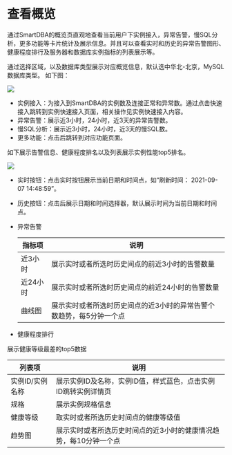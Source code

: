 # 查看概览

通过SmartDBA的概览页直观地查看当前用户下实例接入，异常告警，慢SQL分析，更多功能等卡片统计及展示信息。并且可以查看实时和历史的异常告警图形、健康程度排行及服务器和数据库实例指标的列表展示等。

通过选择区域，以及数据库类型展示对应概览信息，默认选中华北-北京，MySQL数据库类型。
如下图：

![](../../Image/Document/general-view1.png)

* 实例接入：为接入到SmartDBA的实例数及连接正常和异常数。通过点击快速接入跳转到实例快速接入页面，相关操作见实例快速接入内容。
* 异常告警：展示近3小时，24小时，近3天的异常告警数。
* 慢SQL分析：展示近3小时，24小时，近3天的慢SQL数。
* 更多功能：点击后跳转到对应功能页面。

如下展示告警信息、健康程度排名以及列表展示实例性能top5排名。

![](../../Image/Document/general-view2.png)

* 实时按钮：点击实时按钮展示当前日期和时间点，如“刷新时间： 2021-09-07 14:48:59”。 
* 历史按钮：点击后展示日期和时间选择器，默认展示时间为当前日期和时间点。
* 异常告警
		 
	| 指标项       | 说明                                                         |
    | ------------ | ------------------------------------------------------------ |
    | 近3小时      | 展示实时或者所选时历史间点的前近3小时的告警数量 |
    | 近24小时     | 展示实时或者所选时历史间点的前近24小时的告警数量 |
    | 曲线图       | 展示实时或者所选时历史间点的近3小时的异常告警个数趋势，每5分钟一个点 |

* 健康程度排行
		    
展示健康等级最差的top5数据
			
| 列表项              | 说明                                                         |
| ------------------- | ------------------------------------------------------------ |
| 实例ID/实例名称     | 展示实例ID及名称，实例ID值，样式蓝色，点击实例ID跳转实例详情页 |
| 规格                | 展示实例规格信息 |
| 健康等级            | 取实时或者所选历史时间点的健康等级值 |
| 趋势图              | 展示实时或者所选历史时间点的近3小时的健康情况趋势，每10分钟一个点 |
